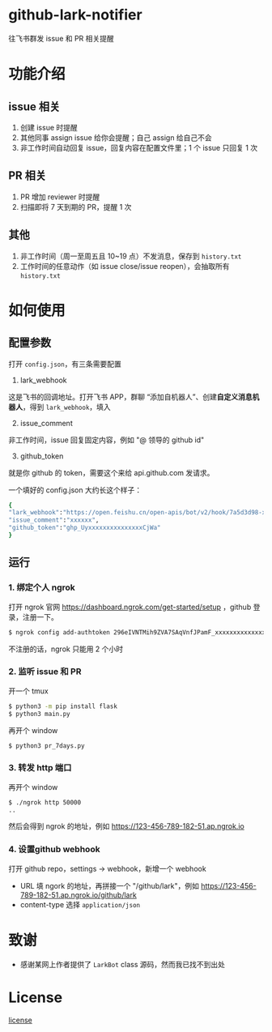 # github-lark-notifier
往飞书群发 issue 和 PR 相关提醒

# 功能介绍
## issue 相关
1. 创建 issue 时提醒
2. 其他同事 assign issue 给你会提醒；自己 assign 给自己不会
3. 非工作时间自动回复 issue，回复内容在配置文件里；1 个 issue 只回复 1 次

## PR 相关
1. PR 增加 reviewer 时提醒
2. 扫描即将 7 天到期的 PR，提醒 1 次

## 其他
1. 非工作时间（周一至周五且 10~19 点）不发消息，保存到 `history.txt`
2. 工作时间的任意动作（如 issue close/issue reopen），会抽取所有 `history.txt`


# 如何使用
## 配置参数
打开 `config.json`，有三条需要配置

1. lark_webhook

这是飞书的回调地址。打开飞书 APP，群聊 “添加自机器人”、创建**自定义消息机器人**，得到 `lark_webhook`，填入

2. issue_comment

非工作时间，issue 回复固定内容，例如 "@ 领导的 github id"

3. github_token

就是你 github 的 token，需要这个来给 api.github.com 发请求。

一个填好的 config.json 大约长这个样子：
```bash
{
"lark_webhook":"https://open.feishu.cn/open-apis/bot/v2/hook/7a5d3d98-xxxx-40f8-b8de-xxxxxxxxxx",
"issue_comment":"xxxxxx",
"github_token":"ghp_UyxxxxxxxxxxxxxxxCjWa"
}
```

## 运行
### 1. 绑定个人 ngrok

打开 ngrok 官网 https://dashboard.ngrok.com/get-started/setup ，github 登录，注册一下。
```bash
$ ngrok config add-authtoken 296eIVNTMih9ZVA7SAqVnfJPamF_xxxxxxxxxxxxxxxxxxxxxxxxx  # 每个人都不一样
```
不注册的话，ngrok 只能用 2 个小时

### 2. 监听 issue 和 PR

开一个 tmux 
```bash
$ python3 -m pip install flask
$ python3 main.py
```
再开个 window
```bash
$ python3 pr_7days.py
```

### 3. 转发 http 端口
再开个 window
```bash
$ ./ngrok http 50000
..
```
然后会得到 ngrok 的地址，例如 https://123-456-789-182-51.ap.ngrok.io

### 4. 设置github webhook

打开 github repo，settings -> webhook，新增一个 webhook

* URL 填 ngork 的地址，再拼接一个 "/github/lark"，例如 https://123-456-789-182-51.ap.ngrok.io/github/lark
* content-type 选择 `application/json`

# 致谢
* 感谢某网上作者提供了 `LarkBot` class 源码，然而我已找不到出处

# License
[license](LICENSE)
